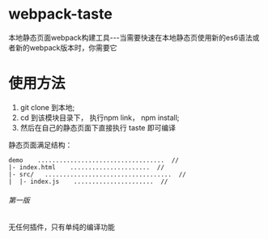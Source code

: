 # webpack-taste
本地静态页面webpack构建工具---当需要快速在本地静态页使用新的es6语法或者新的webpack版本时，你需要它

# 使用方法
1. git clone 到本地;
2. cd 到该模块目录下， 执行npm link， npm install;
3. 然后在自己的静态页面下直接执行 taste 即可编译

静态页面满足结构：

    demo    ...................................  // 
    |- index.html    ......................  //
    |- src/   ...................................  // 
    |  |- index.js    ......................  // 
    


    

###### 第一版
无任何插件，只有单纯的编译功能


